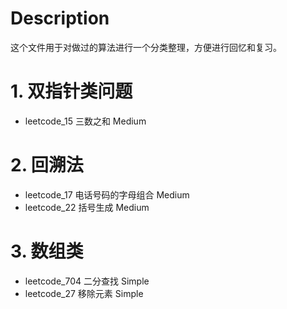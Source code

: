 # Description
这个文件用于对做过的算法进行一个分类整理，方便进行回忆和复习。

# 1. 双指针类问题
- leetcode_15 三数之和 Medium


# 2. 回溯法
- leetcode_17 电话号码的字母组合 Medium
- leetcode_22 括号生成 Medium


# 3. 数组类
- leetcode_704 二分查找 Simple
- leetcode_27  移除元素 Simple